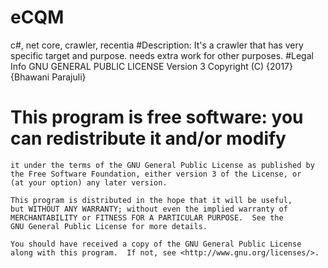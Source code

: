 # eCQM
c#,  net core, crawler, recentia
#Description:
It's a crawler that has very specific target and purpose. needs extra work for other purposes.
#Legal Info
 GNU GENERAL PUBLIC LICENSE Version 3
 Copyright (C) {2017}  {Bhawani Parajuli}

   # This program is free software: you can redistribute it and/or modify
    it under the terms of the GNU General Public License as published by
    the Free Software Foundation, either version 3 of the License, or
    (at your option) any later version.

    This program is distributed in the hope that it will be useful,
    but WITHOUT ANY WARRANTY; without even the implied warranty of
    MERCHANTABILITY or FITNESS FOR A PARTICULAR PURPOSE.  See the
    GNU General Public License for more details.

    You should have received a copy of the GNU General Public License
    along with this program.  If not, see <http://www.gnu.org/licenses/>.

